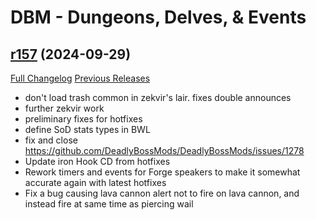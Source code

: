 # DBM - Dungeons, Delves, & Events

## [r157](https://github.com/DeadlyBossMods/DBM-Dungeons/tree/r157) (2024-09-29)
[Full Changelog](https://github.com/DeadlyBossMods/DBM-Dungeons/compare/r155...r157) [Previous Releases](https://github.com/DeadlyBossMods/DBM-Dungeons/releases)

- don't load trash common in zekvir's lair. fixes double announces  
- further zekvir work  
- preliminary fixes for hotfixes  
- define SoD stats types in BWL  
- fix and close https://github.com/DeadlyBossMods/DeadlyBossMods/issues/1278  
- Update iron Hook CD from hotfixes  
- Rework timers and events for Forge speakers to make it somewhat accurate again with latest hotfixes  
- Fix a bug causing lava cannon alert not to fire on lava cannon, and instead fire at same time as piercing wail  

